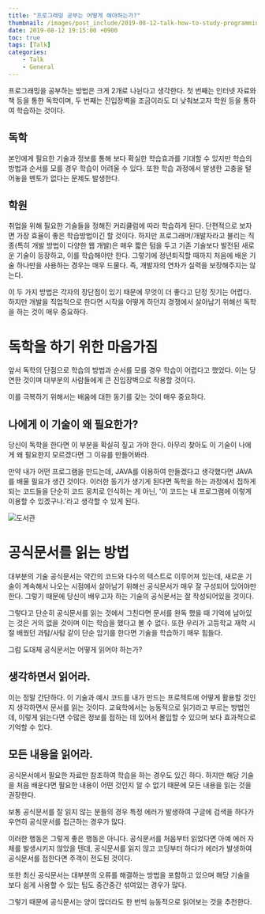 ```yaml
---
title: "프로그래밍 공부는 어떻게 해야하는가?"
thumbnail: /images/post_include/2019-08-12-talk-how-to-study-programming_0001.jpg
date: 2019-08-12 19:15:00 +0900
toc: true
tags: [Talk]
categories:
    - Talk
    - General
---
```

프로그래밍을 공부하는 방법은 크게 2개로 나뉜다고 생각한다. 첫 번째는 인터넷 자료와 책 등을 통한 독학이며, 두 번째는 진입장벽을 조금이라도 더 낮춰보고자 학원 등을 통하여 학습하는 것이다.

## 독학
본인에게 필요한 기술과 정보를 통해 보다 확실한 학습효과를 기대할 수 있지만 학습의 방법과 순서를 모를 경우 학습이 어려울 수 있다. 또한 학습 과정에서 발생한 고충을 털어놓을 멘토가 없다는 문제도 발생한다.

## 학원
취업을 위해 필요한 기술들을 정해진 커리큘럼에 따라 학습하게 된다. 단편적으로 보자면 가장 효율이 좋은 학습방법이긴 할 것이다. 하지만 프로그래머/개발자라고 불리는 직종(특히 개발 방법이 다양한 웹 개발)은 매우 짧은 텀을 두고 기존 기술보다 발전된 새로운 기술이 등장하고, 이를 학습해야만 한다. 그렇기에 정년퇴직할 때까지 처음에 배운 기술 하나만을 사용하는 경우는 매우 드물다. 즉, 개발자의 연차가 실력을 보장해주지는 않는다.

이 두 가지 방법은 각자의 장단점이 있기 때문에 무엇이 더 좋다고 단정 짓기는 어렵다. 하지만 개발을 직업적으로 한다면 시작을 어떻게 하던지 경쟁에서 살아남기 위해선 독학을 하는 것이 매우 중요하다.

# 독학을 하기 위한 마음가짐
앞서 독학의 단점으로 학습의 방법과 순서를 모를 경우 학습이 어렵다고 했었다. 이는 당연한 것이며 대부분의 사람들에게 큰 진입장벽으로 작용할 것이다.

이를 극복하기 위해서는 배움에 대한 동기를 갖는 것이 매우 중요하다.

## 나에게 이 기술이 왜 필요한가?
당신이 독학을 한다면 이 부분을 확실히 짚고 가야 한다. 아무리 찾아도 이 기술이 나에게 왜 필요한지 모르겠다면 그 이유를 만들어봐라.

만약 내가 어떤 프로그램을 만드는데, JAVA를 이용하여 만들겠다고 생각했다면 JAVA를 배울 필요가 생긴 것이다. 이러한 동기가 생기게 된다면 독학을 하는 과정에서 접하게 되는 코드들을 단순히 코드 뭉치로 인식하는 게 아닌, '이 코드는 내 프로그램에 이렇게 이용할 수 있겠구나.'라고 생각할 수 있게 된다.

![도서관](/images/post_include/2019-08-12-talk-how-to-study-programming_0002.jpg "도서관")

# 공식문서를 읽는 방법
대부분의 기술 공식문서는 약간의 코드와 다수의 텍스트로 이루어져 있는데, 새로운 기술이 계속해서 나오는 시점에서 살아남기 위해선 공식문서가 매우 잘 구성되어 있어야만 한다. 그렇기 때문에 당신이 배우고자 하는 기술의 공식문서는 잘 작성되어있을 것이다.

그렇다고 단순히 공식문서를 읽는 것에서 그친다면 문서를 완독 했을 때 기억에 남아있는 것은 거의 없을 것이며 이는 학습을 했다고 볼 수 없다. 또한 우리가 고등학교 재학 시절 배웠던 과탐/사탐 같이 단순 암기를 한다면 기술을 학습하기 매우 힘들다.

그럼 도대체 공식문서는 어떻게 읽어야 하는가?

## 생각하면서 읽어라.
이는 정말 간단하다. 이 기술과 예시 코드를 내가 만드는 프로젝트에 어떻게 활용할 것인지 생각하면서 문서를 읽는 것이다. 교육학에서는 능동적으로 읽기라고 부르는 방법인데, 이렇게 읽는다면 수많은 정보를 접하는 데 있어서 몰입할 수 있으며 보다 효과적으로 기억할 수 있다.

## 모든 내용을 읽어라.
공식문서에서 필요한 자료만 참조하여 학습을 하는 경우도 있긴 하다. 하지만 해당 기술을 처음 배운다면 필요한 내용이 어떤 것인지 알 수 없기 때문에 모든 내용을 읽는 것을 권장한다.

보통 공식문서를 잘 읽지 않는 분들의 경우 특정 에러가 발생하여 구글에 검색을 하다가 우연히 공식문서를 접근하는 경우가 많다.

이러한 행동은 그렇게 좋은 행동은 아니다. 공식문서를 처음부터 읽었다면 아예 에러 자체를 발생시키지 않았을 텐데, 공식문서를 읽지 않고 코딩부터 하다가 에러가 발생하여 공식문서를 접한다면 주객이 전도된 것이다.

또한 최신 공식문서는 대부분의 오류를 해결하는 방법을 포함하고 있으며 해당 기술을 보다 쉽게 사용할 수 있는 팁도 중간중간 섞여있는 경우가 많다.

그렇기 때문에 공식문서는 양이 많더라도 한 번씩 능동적으로 읽어보는 것을 추천한다.
